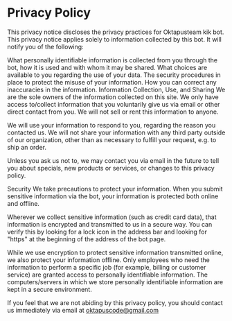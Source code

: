 # Privacy Policy
This privacy notice discloses the privacy practices for Oktapusteam kik bot. This privacy notice applies solely to information collected by this bot. It will notify you of the following:

What personally identifiable information is collected from you through the bot, how it is used and with whom it may be shared.
What choices are available to you regarding the use of your data.
The security procedures in place to protect the misuse of your information.
How you can correct any inaccuracies in the information.
Information Collection, Use, and Sharing 
We are the sole owners of the information collected on this site. We only have access to/collect information that you voluntarily give us via email or other direct contact from you. We will not sell or rent this information to anyone.

We will use your information to respond to you, regarding the reason you contacted us. We will not share your information with any third party outside of our organization, other than as necessary to fulfill your request, e.g. to ship an order.

Unless you ask us not to, we may contact you via email in the future to tell you about specials, new products or services, or changes to this privacy policy.

Security 
We take precautions to protect your information. When you submit sensitive information via the bot, your information is protected both online and offline.

Wherever we collect sensitive information (such as credit card data), that information is encrypted and transmitted to us in a secure way. You can verify this by looking for a lock icon in the address bar and looking for "https" at the beginning of the address of the bot page.

While we use encryption to protect sensitive information transmitted online, we also protect your information offline. Only employees who need the information to perform a specific job (for example, billing or customer service) are granted access to personally identifiable information. The computers/servers in which we store personally identifiable information are kept in a secure environment.

If you feel that we are not abiding by this privacy policy, you should contact us immediately via email at oktapuscode@gmail.com
